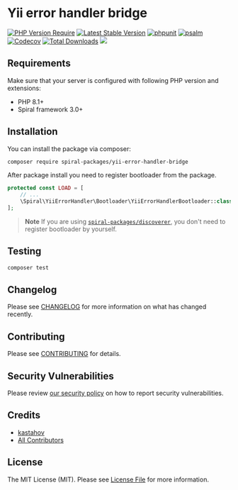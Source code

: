 # Yii error handler bridge

[![PHP Version Require](https://poser.pugx.org/spiral-packages/yii-error-handler-bridge/require/php)](https://packagist.org/packages/spiral-packages/yii-error-handler-bridge)
[![Latest Stable Version](https://poser.pugx.org/spiral-packages/yii-error-handler-bridge/v/stable)](https://packagist.org/packages/spiral-packages/yii-error-handler-bridge)
[![phpunit](https://github.com/spiral-packages/yii-error-handler-bridge/actions/workflows/phpunit.yml/badge.svg)](https://github.com/spiral-packages/yii-error-handler-bridge/actions)
[![psalm](https://github.com/spiral-packages/yii-error-handler-bridge/actions/workflows/psalm.yml/badge.svg)](https://github.com/spiral-packages/yii-error-handler-bridge/actions)
[![Codecov](https://codecov.io/gh/spiral-packages/yii-error-handler-bridge/branch/master/graph/badge.svg)](https://codecov.io/gh/spiral-packages/yii-error-handler-bridge/)
[![Total Downloads](https://poser.pugx.org/spiral-packages/yii-error-handler-bridge/downloads)](https://packagist.org/spiral-packages/yii-error-handler-bridge/phpunit)
<a href="https://discord.gg/8bZsjYhVVk"><img src="https://img.shields.io/badge/discord-chat-magenta.svg"></a>

## Requirements

Make sure that your server is configured with following PHP version and extensions:

- PHP 8.1+
- Spiral framework 3.0+

## Installation

You can install the package via composer:

```bash
composer require spiral-packages/yii-error-handler-bridge
```

After package install you need to register bootloader from the package.

```php
protected const LOAD = [
    // ...
    \Spiral\YiiErrorHandler\Bootloader\YiiErrorHandlerBootloader::class,
];
```

> **Note**
> If you are using [`spiral-packages/discoverer`](https://github.com/spiral-packages/discoverer),
> you don't need to register bootloader by yourself.

## Testing

```bash
composer test
```

## Changelog

Please see [CHANGELOG](CHANGELOG.md) for more information on what has changed recently.

## Contributing

Please see [CONTRIBUTING](.github/CONTRIBUTING.md) for details.

## Security Vulnerabilities

Please review [our security policy](../../security/policy) on how to report security vulnerabilities.

## Credits

- [kastahov](https://github.com/spiral)
- [All Contributors](../../contributors)

## License

The MIT License (MIT). Please see [License File](LICENSE) for more information.
